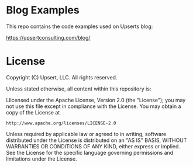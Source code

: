 # Blog Examples

This repo contains the code examples used on Upserts blog:

https://upsertconsulting.com/blog/


# License

Copyright (C) Upsert, LLC. All rights reserved.

Unless stated otherwise, all content within this repository is:

Llicensed under the Apache License, Version 2.0 (the "License");
you may not use this file except in compliance with the License.
You may obtain a copy of the License at

    http://www.apache.org/licenses/LICENSE-2.0

Unless required by applicable law or agreed to in writing, software
distributed under the License is distributed on an "AS IS" BASIS,
WITHOUT WARRANTIES OR CONDITIONS OF ANY KIND, either express or implied.
See the License for the specific language governing permissions and
limitations under the License.

